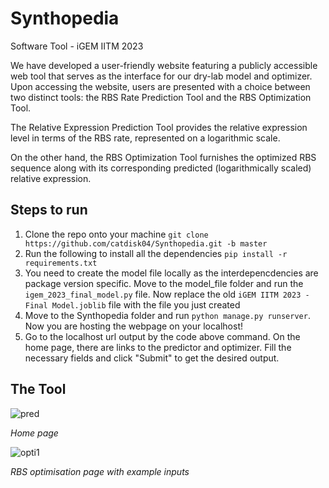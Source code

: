 # Synthopedia
Software Tool - iGEM IITM 2023

We have developed a user-friendly website featuring a publicly accessible web tool that serves as the interface for our dry-lab model and optimizer. Upon accessing the website, users are presented with a choice between two distinct tools: the RBS Rate Prediction Tool and the RBS Optimization Tool.

The Relative Expression Prediction Tool provides the relative expression level in terms of the RBS rate, represented on a logarithmic scale.

On the other hand, the RBS Optimization Tool furnishes the optimized RBS sequence along with its corresponding predicted (logarithmically scaled) relative expression.

## Steps to run
1. Clone the repo onto your machine `git clone https://github.com/catdisk04/Synthopedia.git -b master`
2. Run the following to install all the dependencies `pip install -r requirements.txt`
3. You need to create the model file locally as the interdepencdencies are package version specific. Move to the model_file folder and run the `igem_2023_final_model.py` file. Now replace the old `iGEM IITM 2023 - Final Model.joblib` file with the file you just created
4.  Move to the Synthopedia folder and run  `python manage.py runserver`. Now you are hosting the webpage on your localhost!
5.  Go to the localhost url output by the code above command. On the home page, there are links to the predictor and optimizer. Fill the necessary fields and click "Submit" to get the desired output.

## The Tool

![pred](https://github.com/user-attachments/assets/885f5c7b-76fc-4428-aca2-ac8e724a0591)

*Home page*

![opti1](https://github.com/user-attachments/assets/3e57a4c7-959d-403f-aeac-defabb727479)

*RBS optimisation page with example inputs*
